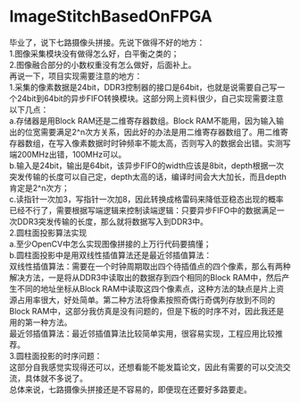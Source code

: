 # ImageStitchBasedOnFPGA
毕业了，说下七路摄像头拼接。先说下做得不好的地方：<br>
1.图像采集模块没有做得怎么好，白平衡之类的；<br>
2.图像融合部分的小数权重没有怎么做好，后面补上。<br>
再说一下，项目实现需要注意的地方：<br>
1.采集的像素数据是24bit，DDR3控制器的接口是64bit，也就是说需要自己写一个24bit到64bit的异步FIFO转换模块。这部分网上资料很少，自己实现需要注意以下几点：<br>
a.存储器是用Block RAM还是二维寄存器数组。Block RAM不能用，因为输入输出的位宽需要满足2^n次方关系，因此好的办法是用二维寄存器数组了。用二维寄存器数组，在写入像素数据时时钟频率不能太高，否则写入的数据会出错。实测写端200MHz出错，100MHz可以。<br>
b.输入是24bit，输出是64bit，该异步FIFO的width应该是8bit，depth根据一次突发传输的长度可以自己定，depth太高的话，编译时间会大大加长，而且depth肯定是2^n次方；<br>
c.读指针一次加3，写指针一次加8，因此转换成格雷码来降低亚稳态出现的概率已经不行了，需要根据写端逻辑来控制读端逻辑：只要异步FIFO中的数据满足一次DDR3突发传输的长度，那么就将数据写入到DDR3中。<br>
2.圆柱面投影算法实现<br>
a.至少OpenCV中怎么实现图像拼接的上万行代码要搞懂；<br>
b.圆柱面投影中是用双线性插值算法还是最近邻插值算法：<br>
双线性插值算法：需要在一个时钟周期取出四个待插值点的四个像素，那么有两种解决方法，一是将从DDR3中读取出的数据存到四个相同的Block RAM中，然后产生不同的地址坐标从Block RAM中读取这四个像素点，这种方法的缺点是片上资源占用率很大，好处简单。第二种方法将像素按照奇偶行奇偶列存放到不同的Block RAM中，这部分我仿真是没有问题的，但是下板的时序不对，因此我还是用的第一种方法。<br>
最近邻插值算法：最近邻插值算法比较简单实用，很容易实现，工程应用比较推荐。<br>
3.圆柱面投影的时序问题：<br>
这部分自我感觉实现得还可以，还想看能不能发篇论文，因此有需要的可以交流交流，具体就不多说了。<br>
总体来说，七路摄像头拼接还是不容易的，即便现在还要好多路要走。<br>
